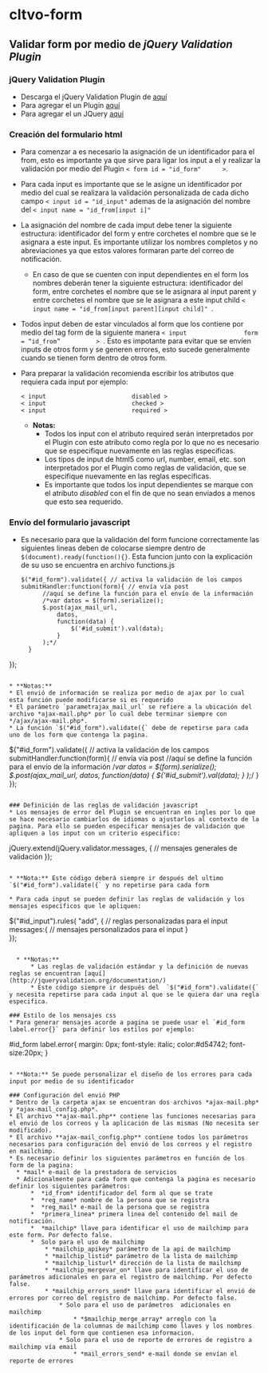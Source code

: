 ﻿# cltvo-form
## Validar form por medio de *jQuery Validation Plugin*

### jQuery Validation Plugin
* Descarga el jQuery Validation Plugin de  [aquí](http://jqueryvalidation.org/)
* Para agregar el un Plugin  [aquí](http://jqueryvalidation.org/files/jquery-validation-1.13.1.zip)
* Para agregar el un JQuery  [aquí](http://jquery.com/download/)

### Creación del formulario html
* Para comenzar a es necesario la asignación de un identificador para el from, esto es importante ya que sirve para ligar los input a el y realizar la validación por medio del Plugin `< form id = "id_form"      >`.
* Para cada input es importante que se le asigne un identificador por medio del cual se realizara la validación personalizada de cada dicho campo `< input id = "id_input"` ademas de la asignación del nombre del `< input name = "id_from[input i]" `
* La asignación del nombre de cada imput debe tener la siguiente estructura: identificador del form y entre corchetes el nombre que se le asignara a este input. Es importante utilizar los nombres completos y no abreviaciones ya que estos valores formaran parte del correo de notificación.
  * En caso de que se cuenten con input dependientes en el form los nombres deberán tener la siguiente estructura: identificador del form, entre corchetes el nombre que se le asignara al input parent y entre corchetes el nombre que se le asignara a este input child `< input name = "id_from[input parent][input child]" `.
* Todos input deben de estar vinculados al form que los contiene por medio del tag form de la siguiente manera `< input                form = “id_from”          > `. Esto es impotante para evitar que se envíen inputs de otros form y se generen errores, esto sucede generalmente cuando se tienen form dentro de otros form.
* Para preparar la validación recomienda escribir los atributos que requiera cada input por ejemplo:
  
  ```
  < input                        disabled >
  < input                        checked >
  < input                        required >
  ```
  
  * **Notas:** 
    * Todos los input con el atributo required serán interpretados por el Plugin con este atributo como regla por lo que no es necesario que se especifique nuevamente en las reglas especificas.  
    * Los tipos de input de html5 como url, number, email, etc. son interpretados por el Plugin como reglas de validación, que se especifique nuevamente en las reglas especificas. 
    * Es importante que todos los input dependientes se marque con el atributo *disabled* con el fin de que no sean enviados a menos que esto sea requerido.

### Envío del formulario javascript
* Es necesario para que la validación del form funcione correctamente las siguientes lineas deben de colocarse siempre dentro de `$(document).ready(function(){}`. Esta funcion junto con la explicación de su uso se encuentra en archivo functions.js
  
  ```
  $("#id_form").validate({ // activa la validación de los campos
  submitHandler:function(form){ // envía vía post
  		//aquí se define la función para el envío de la información 
  		/*var datos = $(form).serialize();
  		$.post(ajax_mail_url,
  			datos,
  			function(data) {
  				$('#id_submit').val(data);
  			}
  		);*/
  	}
});
  ```
  
* **Notas:** 
  * El envió de información se realiza por medio de ajax por lo cual esta función puede modificarse si es requerido
  * El parámetro `parametrajax_mail_url` se refiere a la ubicación del archivo *ajax-mail.php* por lo cual debe terminar siempre con */ajax/ajax-mail.php*.
  * La función `$("#id_form").validate({` debe de repetirse para cada uno de los form que contenga la pagina.
  ```
  $("#id_form").validate({ // activa la validación de los campos
  submitHandler:function(form){ // envía vía post
  		//aquí se define la función para el envío de la información 
  		/*var datos = $(form).serialize();
  		$.post(ajax_mail_url,
  			datos,
  			function(data) {
  				$('#id_submit').val(data);
  			}
  		);*/
  	}
});
  ```
  
### Definición de las reglas de validación javascript
* Los mensajes de error del Plugin se encuentran en ingles por lo que se hace necesario cambiarlos de idiomas o ajustarlos al contexto de la pagina. Para ello se pueden especificar mensajes de validación que apliquen a los input con un criterio especifico:

  ```
  jQuery.extend(jQuery.validator.messages, { 
  // mensajes generales de validación 
  });
  ```
  
  * **Nota:** Este código deberá siempre ir después del ultimo `$("#id_form").validate({` y no repetirse para cada form 

* Para cada input se pueden definir las reglas de validación y los mensajes específicos que le apliquen:
  
  ```  
  $("#id_input").rules( "add", {
  	// reglas personalizadas para el input
  messages:{ 
  	// mensajes personalizados para el input
  	}	
  });   
  ```
  
	* **Notas:** 
		* Las reglas de validación estándar y la definición de nuevas reglas se encuentran [aquí](http://jqueryvalidation.org/documentation/) 
		* Este código siempre ir después del  `$("#id_form").validate({` y necesita repetirse para cada input al que se le quiera dar una regla especifica.

### Estilo de los mensajes css 
* Para generar mensajes acorde a pagina se puede usar el `#id_form label.error{}` para definir los estilos por ejemplo:

  ``` 
  #id_form label.error{
  margin: 0px;
  font-style: italic;
  color:#d54742;
  font-size:20px;
  }
  ```
  
  * **Nota:** Se puede personalizar el diseño de los errores para cada input por medio de su identificador 

### Configuración del envió PHP
* Dentro de la carpeta ajax se encuentran dos archivos *ajax-mail.php* y *ajax-mail_config.php*.
  * El archivo **ajax-mail.php** contiene las funciones necesarias para el envió de los correos y la aplicación de las mismas (No necesita ser modificado). 
  * El archivo **ajax-mail_config.php** contiene todos los parámetros necesarios para configuración del envió de los correos y el registro en mailchimp.
  * Es necesario definir los siguientes parámetros en función de los form de la pagina:
    * *mail* e-mail de la prestadora de servicios 
	* Adicionalmente para cada form que contenga la pagina es necesario definir los siguientes parámetros:
		*  *id_from* identificador del form al que se trate 
		*  *reg_name* nombre de la persona que se registra 
		*  *reg_mail* e-mail de la persona que se registra 
		*  *primera_linea* primera linea del contenido del mail de notificación.  
		*  *mailchip* llave para identificar el uso de mailchimp para este form. Por defecto false.
		*  Solo para el uso de mailchimp 
		    * *mailchip_apikey* parámetro de la api de mailchimp 
			* *mailchip_listid* parámetro de la lista de mailchimp
			* *mailchip_listurl* dirección de la lista de mailchimp 
			* *mailchip_mergevar_on* llave para identificar el uso de parámetros adicionales en para el registro de mailchimp. Por defecto false.
			* *mailchip_errors_send* llave para identificar el envió de errores por correo del registro de mailchimp. Por defecto false.      
				* Solo para el uso de parámetros  adicionales en mailchimp
					* *$mailchip_merge_array* arreglo con la identificación de la columnas de mailchimp como llaves y los nombres de los input del form que contienen esa informacion.  
				* Solo para el uso de reporte de errores de registro a mailchimp vía email 
					* *mail_errors_send* e-mail donde se envían el reporte de errores 
  


